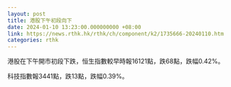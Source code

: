 ```yaml
---
layout: post
title: 港股下午初段向下
date: 2024-01-10 13:23:00.000000000 +08:00
link: https://news.rthk.hk/rthk/ch/component/k2/1735666-20240110.htm
categories: rthk
---
```


港股在下午開市初段下跌，恒生指數較早時報16121點，跌68點，跌幅0.42%。

科技指數報3441點，跌13點，跌幅0.39%。
